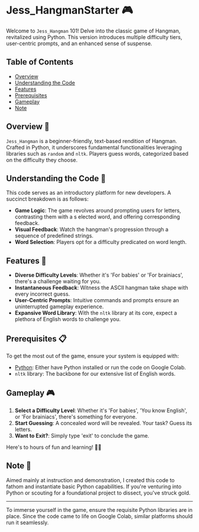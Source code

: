 # Jess_HangmanStarter 🎮

Welcome to `Jess_Hangman` 101! Delve into the classic game of Hangman, revitalized using Python. 
This version introduces multiple difficulty tiers, user-centric prompts, and an enhanced 
sense of suspense.

## Table of Contents

- [Overview](#overview-)
- [Understanding the Code](#understanding-the-code-)
- [Features](#features-)
- [Prerequisites](#prerequisites-)
- [Gameplay](#gameplay-)
- [Note](#note-)

## Overview 🌟

`Jess_Hangman` is a beginner-friendly, text-based rendition of Hangman. Crafted in Python,
it underscores fundamental functionalities leveraging libraries such as `random` and `nltk`. 
Players guess words, categorized based on the difficulty they choose.

## Understanding the Code 🧠

This code serves as an introductory platform for new developers. A succinct breakdown is as follows:

- **Game Logic**: The game revolves around prompting users for letters, contrasting them with a s
   elected word, and offering corresponding feedback.
- **Visual Feedback**: Watch the hangman's progression through a sequence of predefined strings.
- **Word Selection**: Players opt for a difficulty predicated on word length.

## Features 🎩

- **Diverse Difficulty Levels**: Whether it's 'For babies' or 'For brainiacs', there's a challenge waiting for you.
- **Instantaneous Feedback**: Witness the ASCII hangman take shape with every incorrect guess.
- **User-Centric Prompts**: Intuitive commands and prompts ensure an uninterrupted gameplay experience.
- **Expansive Word Library**: With the `nltk` library at its core, expect a plethora of English words to challenge you.

## Prerequisites 📋

To get the most out of the game, ensure your system is equipped with:

- [Python](https://www.python.org/downloads/): Either have Python installed or run the code on Google Colab.
- `nltk` library: The backbone for our extensive list of English words.

## Gameplay 🎮

1. **Select a Difficulty Level**: Whether it's 'For babies', 'You know English', or 'For brainiacs', there's something for everyone.
2. **Start Guessing**: A concealed word will be revealed. Your task? Guess its letters.
3. **Want to Exit?**: Simply type 'exit' to conclude the game.

Here's to hours of fun and learning! 🙌🏽

## Note 📌

Aimed mainly at instruction and demonstration, I created this code to fathom and instantiate basic
Python capabilities. If you're venturing into Python or scouting for a foundational project to dissect, 
you've struck gold.

---

To immerse yourself in the game, ensure the requisite Python libraries are in place. 
Since the code came to life on Google Colab, similar platforms should run it seamlessly.

